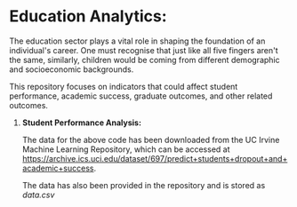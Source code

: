 # Education Analytics:

The education sector plays a vital role in shaping the foundation of an individual's career. One must recognise that just like all five fingers aren't the same, similarly, children would be coming from different demographic and socioeconomic backgrounds. 

This repository focuses on indicators that could affect student performance, academic success, graduate outcomes, and other related outcomes. 

1. **Student Performance Analysis:**

   The data for the above code has been downloaded from the UC Irvine Machine Learning Repository, which can be accessed at https://archive.ics.uci.edu/dataset/697/predict+students+dropout+and+academic+success.

   The data has also been provided in the repository and is stored as _data.csv_
